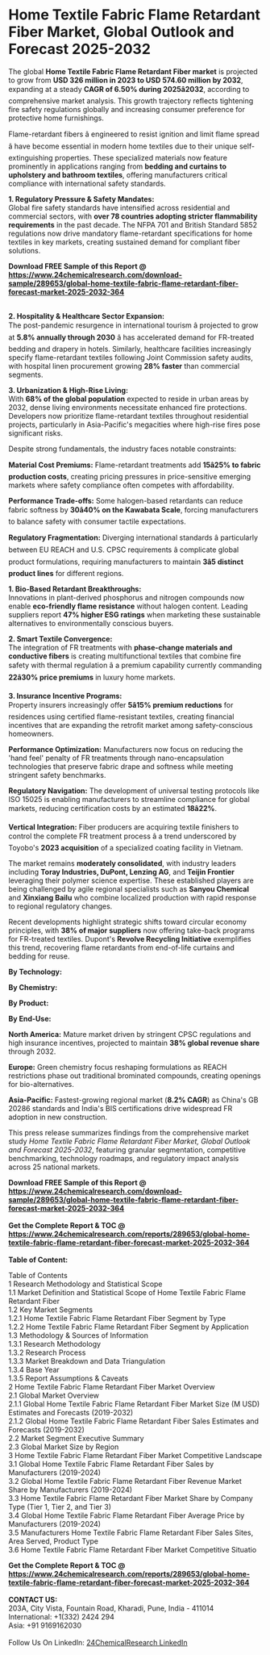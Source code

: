 <h1>Home Textile Fabric Flame Retardant Fiber Market, Global Outlook and Forecast 2025-2032</h1><p>The global <strong>Home Textile Fabric Flame Retardant Fiber market</strong> is projected to grow from <strong>USD 326 million in 2023 to USD 574.60 million by 2032</strong>, expanding at a steady <strong>CAGR of 6.50% during 2025â2032</strong>, according to comprehensive market analysis. This growth trajectory reflects tightening fire safety regulations globally and increasing consumer preference for protective home furnishings.</p><p>Flame-retardant fibers â engineered to resist ignition and limit flame spread â have become essential in modern home textiles due to their unique self-extinguishing properties. These specialized materials now feature prominently in applications ranging from <strong>bedding and curtains to upholstery and bathroom textiles</strong>, offering manufacturers critical compliance with international safety standards.</p><p><strong>1. Regulatory Pressure &amp; Safety Mandates:</strong><br>
Global fire safety standards have intensified across residential and commercial sectors, with <strong>over 78 countries adopting stricter flammability requirements</strong> in the past decade. The NFPA 701 and British Standard 5852 regulations now drive mandatory flame-retardant specifications for home textiles in key markets, creating sustained demand for compliant fiber solutions.</p><div><b>Download FREE Sample of this Report @ 
            <a href="https://www.24chemicalresearch.com/download-sample/289653/global-home-textile-fabric-flame-retardant-fiber-forecast-market-2025-2032-364">
            https://www.24chemicalresearch.com/download-sample/289653/global-home-textile-fabric-flame-retardant-fiber-forecast-market-2025-2032-364</a></b></div><br><p><strong>2. Hospitality &amp; Healthcare Sector Expansion:</strong><br>
The post-pandemic resurgence in international tourism â projected to grow at <strong>5.8% annually through 2030</strong> â has accelerated demand for FR-treated bedding and drapery in hotels. Similarly, healthcare facilities increasingly specify flame-retardant textiles following Joint Commission safety audits, with hospital linen procurement growing <strong>28% faster</strong> than commercial segments.</p><p><strong>3. Urbanization &amp; High-Rise Living:</strong><br>
With <strong>68% of the global population</strong> expected to reside in urban areas by 2032, dense living environments necessitate enhanced fire protections. Developers now prioritize flame-retardant textiles throughout residential projects, particularly in Asia-Pacific's megacities where high-rise fires pose significant risks.</p><p>Despite strong fundamentals, the industry faces notable constraints:</p><p><strong>Material Cost Premiums:</strong> Flame-retardant treatments add <strong>15â25% to fabric production costs</strong>, creating pricing pressures in price-sensitive emerging markets where safety compliance often competes with affordability.</p><p><strong>Performance Trade-offs:</strong> Some halogen-based retardants can reduce fabric softness by <strong>30â40% on the Kawabata Scale</strong>, forcing manufacturers to balance safety with consumer tactile expectations.</p><p><strong>Regulatory Fragmentation:</strong> Diverging international standards â particularly between EU REACH and U.S. CPSC requirements â complicate global product formulations, requiring manufacturers to maintain <strong>3â5 distinct product lines</strong> for different regions.</p><p><strong>1. Bio-Based Retardant Breakthroughs:</strong><br>
Innovations in plant-derived phosphorus and nitrogen compounds now enable <strong>eco-friendly flame resistance</strong> without halogen content. Leading suppliers report <strong>47% higher ESG ratings</strong> when marketing these sustainable alternatives to environmentally conscious buyers.</p><p><strong>2. Smart Textile Convergence:</strong><br>
The integration of FR treatments with <strong>phase-change materials and conductive fibers</strong> is creating multifunctional textiles that combine fire safety with thermal regulation â a premium capability currently commanding <strong>22â30% price premiums</strong> in luxury home markets.</p><p><strong>3. Insurance Incentive Programs:</strong><br>
Property insurers increasingly offer <strong>5â15% premium reductions</strong> for residences using certified flame-resistant textiles, creating financial incentives that are expanding the retrofit market among safety-conscious homeowners.</p><p><strong>Performance Optimization:</strong> Manufacturers now focus on reducing the 'hand feel' penalty of FR treatments through nano-encapsulation technologies that preserve fabric drape and softness while meeting stringent safety benchmarks.</p><p><strong>Regulatory Navigation:</strong> The development of universal testing protocols like ISO 15025 is enabling manufacturers to streamline compliance for global markets, reducing certification costs by an estimated <strong>18â22%</strong>.</p><p><strong>Vertical Integration:</strong> Fiber producers are acquiring textile finishers to control the complete FR treatment process â a trend underscored by Toyobo's <strong>2023 acquisition</strong> of a specialized coating facility in Vietnam.</p><p>The market remains <strong>moderately consolidated</strong>, with industry leaders including <strong>Toray Industries, DuPont, Lenzing AG</strong>, and <strong>Teijin Frontier</strong> leveraging their polymer science expertise. These established players are being challenged by agile regional specialists such as <strong>Sanyou Chemical</strong> and <strong>Xinxiang Bailu</strong> who combine localized production with rapid response to regional regulatory changes.</p><p>Recent developments highlight strategic shifts toward circular economy principles, with <strong>38% of major suppliers</strong> now offering take-back programs for FR-treated textiles. Dupont's <strong>Revolve Recycling Initiative</strong> exemplifies this trend, recovering flame retardants from end-of-life curtains and bedding for reuse.</p><p><strong>By Technology:</strong></p><p><strong>By Chemistry:</strong></p><p><strong>By Product:</strong></p><p><strong>By End-Use:</strong></p><p><strong>North America:</strong> Mature market driven by stringent CPSC regulations and high insurance incentives, projected to maintain <strong>38% global revenue share</strong> through 2032.</p><p><strong>Europe:</strong> Green chemistry focus reshaping formulations as REACH restrictions phase out traditional brominated compounds, creating openings for bio-alternatives.</p><p><strong>Asia-Pacific:</strong> Fastest-growing regional market (<strong>8.2% CAGR</strong>) as China's GB 20286 standards and India's BIS certifications drive widespread FR adoption in new construction.</p><p>This press release summarizes findings from the comprehensive market study <em>Home Textile Fabric Flame Retardant Fiber Market, Global Outlook and Forecast 2025-2032</em>, featuring granular segmentation, competitive benchmarking, technology roadmaps, and regulatory impact analysis across 25 national markets.</p><div><b>Download FREE Sample of this Report @ 
            <a href="https://www.24chemicalresearch.com/download-sample/289653/global-home-textile-fabric-flame-retardant-fiber-forecast-market-2025-2032-364">
            https://www.24chemicalresearch.com/download-sample/289653/global-home-textile-fabric-flame-retardant-fiber-forecast-market-2025-2032-364</a></b></div><br><div><b>Get the Complete Report & TOC @ 
            <a href="https://www.24chemicalresearch.com/reports/289653/global-home-textile-fabric-flame-retardant-fiber-forecast-market-2025-2032-364">
            https://www.24chemicalresearch.com/reports/289653/global-home-textile-fabric-flame-retardant-fiber-forecast-market-2025-2032-364</a></b></div><br>
            <b>Table of Content:</b><p>Table of Contents<br />
1 Research Methodology and Statistical Scope<br />
1.1 Market Definition and Statistical Scope of Home Textile Fabric Flame Retardant Fiber<br />
1.2 Key Market Segments<br />
1.2.1 Home Textile Fabric Flame Retardant Fiber Segment by Type<br />
1.2.2 Home Textile Fabric Flame Retardant Fiber Segment by Application<br />
1.3 Methodology & Sources of Information<br />
1.3.1 Research Methodology<br />
1.3.2 Research Process<br />
1.3.3 Market Breakdown and Data Triangulation<br />
1.3.4 Base Year<br />
1.3.5 Report Assumptions & Caveats<br />
2 Home Textile Fabric Flame Retardant Fiber Market Overview<br />
2.1 Global Market Overview<br />
2.1.1 Global Home Textile Fabric Flame Retardant Fiber Market Size (M USD) Estimates and Forecasts (2019-2032)<br />
2.1.2 Global Home Textile Fabric Flame Retardant Fiber Sales Estimates and Forecasts (2019-2032)<br />
2.2 Market Segment Executive Summary<br />
2.3 Global Market Size by Region<br />
3 Home Textile Fabric Flame Retardant Fiber Market Competitive Landscape<br />
3.1 Global Home Textile Fabric Flame Retardant Fiber Sales by Manufacturers (2019-2024)<br />
3.2 Global Home Textile Fabric Flame Retardant Fiber Revenue Market Share by Manufacturers (2019-2024)<br />
3.3 Home Textile Fabric Flame Retardant Fiber Market Share by Company Type (Tier 1, Tier 2, and Tier 3)<br />
3.4 Global Home Textile Fabric Flame Retardant Fiber Average Price by Manufacturers (2019-2024)<br />
3.5 Manufacturers Home Textile Fabric Flame Retardant Fiber Sales Sites, Area Served, Product Type<br />
3.6 Home Textile Fabric Flame Retardant Fiber Market Competitive Situatio</p><div><b>Get the Complete Report & TOC @ 
            <a href="https://www.24chemicalresearch.com/reports/289653/global-home-textile-fabric-flame-retardant-fiber-forecast-market-2025-2032-364">
            https://www.24chemicalresearch.com/reports/289653/global-home-textile-fabric-flame-retardant-fiber-forecast-market-2025-2032-364</a></b></div><br><b>CONTACT US:</b><br>
            203A, City Vista, Fountain Road, Kharadi, Pune, India - 411014<br>
            International: +1(332) 2424 294<br>
            Asia: +91 9169162030 <br><br>
            Follow Us On LinkedIn: <a href="https://www.linkedin.com/company/24chemicalresearch/">24ChemicalResearch LinkedIn</a>